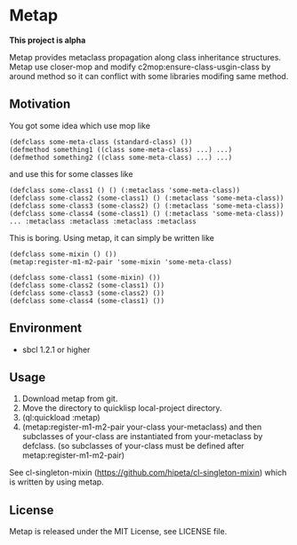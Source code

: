 # Metap

**This project is alpha**

Metap provides metaclass propagation along class inheritance structures.
Metap use closer-mop and modify c2mop:ensure-class-usgin-class by around method so it can conflict with some libraries modifing same method.

## Motivation

You got some idea which use mop like

```
(defclass some-meta-class (standard-class) ())
(defmethod something1 ((class some-meta-class) ...) ...)
(defmethod something2 ((class some-meta-class) ...) ...)
```

and use this for some classes like

```
(defclass some-class1 () () (:metaclass 'some-meta-class))
(defclass some-class2 (some-class1) () (:metaclass 'some-meta-class))
(defclass some-class3 (some-class2) () (:metaclass 'some-meta-class))
(defclass some-class4 (some-class1) () (:metaclass 'some-meta-class))
... :metaclass :metaclass :metaclass :metaclass
```

This is boring.
Using metap, it can simply be written like

```
(defclass some-mixin () ())
(metap:register-m1-m2-pair 'some-mixin 'some-meta-class)

(defclass some-class1 (some-mixin) ())
(defclass some-class2 (some-class1) ())
(defclass some-class3 (some-class2) ())
(defclass some-class4 (some-class1) ())
```

## Environment

- sbcl 1.2.1 or higher

## Usage

1. Download metap from git.
1. Move the directory to quicklisp local-project directory.
1. (ql:quickload :metap)
1. (metap:register-m1-m2-pair your-class your-metaclass) and then subclasses of your-class are instantiated from your-metaclass by defclass. (so subclasses of your-class must be defined after metap:register-m1-m2-pair)

See cl-singleton-mixin (https://github.com/hipeta/cl-singleton-mixin) which is written by using metap.

## License

Metap is released under the MIT License, see LICENSE file.

